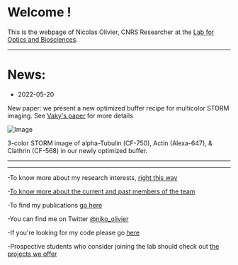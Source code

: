 # Welcome !

This is the webpage of Nicolas Olivier, CNRS Researcher at the [Lab for Optics and Biosciences](https://portail.polytechnique.edu/lob/fr).

* * *

# News:
 - 2022-05-20 

New paper: we present a new optimized buffer recipe for multicolor STORM imaging.  See [Vaky's paper](https://www.biorxiv.org/content/10.1101/2022.05.19.491818v1) for more details

![Image](https://nolab.github.io/Webpage/images/TOC.png)

3-color STORM  image of  alpha-Tubulin (CF-750),  Actin (Alexa-647), & Clathrin (CF-568) in our newly optimized buffer.

* * *
* * * 

-To know more about my research interests, [right this way](https://nolab.github.io/Webpage/research.html)

-[To know more about the current and past members of the team](https://nolab.github.io/Webpage/alumni.html)

-To find my publications [go here](https://scholar.google.com/citations?user=1Ro9PnQAAAAJ)

-You can find me on Twitter [@niko_olivier](https://twitter.com/niko_olivier)

-If you're looking for my code please go [here](https://github.com/NOLab)

-Prospective students who consider joining the lab should check out [the projects we offer](https://nolab.github.io/Webpage/joinus.html)
